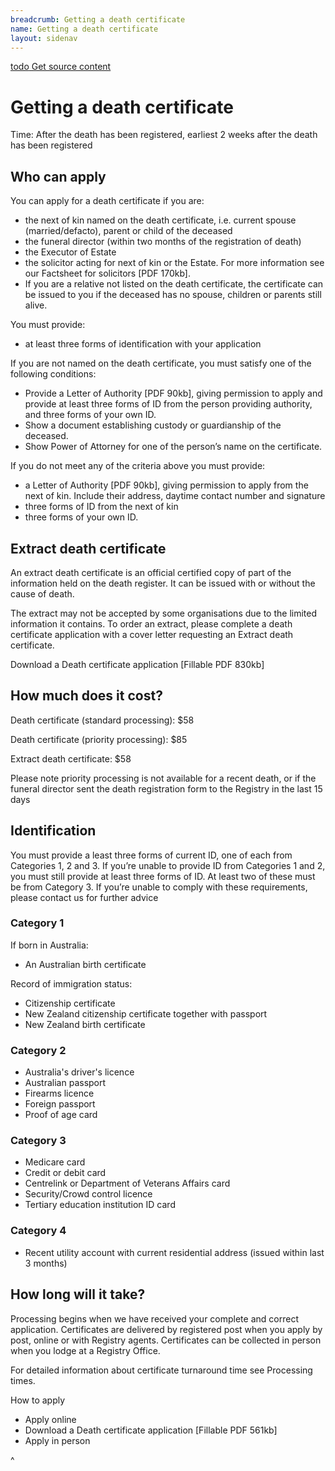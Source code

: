 ```yaml
---
breadcrumb: Getting a death certificate
name: Getting a death certificate
layout: sidenav
---
```

<a class="au-progress-indicator__link au-progress-indicator__link--todo" href="#url">
      <span class="au-progress-indicator__status">todo</span>
      Get source content
    </a>

# Getting a death certificate

Time: After the death has been registered, earliest 2 weeks after the death has been registered  

## Who can apply
You can apply for a death certificate if you are:

* the next of kin named on the death certificate, i.e. current spouse (married/defacto), parent or child of the deceased
* the funeral director (within two months of the registration of death)
* the Executor of Estate
* the solicitor acting for next of kin or the Estate. For more information see our Factsheet for solicitors [PDF 170kb].
* If you are a relative not listed on the death certificate, the certificate can be issued to you if the deceased has no spouse, children or parents still alive.

You must provide:

* at least three forms of identification with your application

If you are not named on the death certificate, you must satisfy one of the following conditions:

* Provide a Letter of Authority [PDF 90kb], giving permission to apply and provide at least three forms of ID from the person providing authority, and three forms of your own ID.
* Show a document establishing custody or guardianship of the deceased.
* Show Power of Attorney for one of the person’s name on the certificate.

If you do not meet any of the criteria above you must provide:

* a Letter of Authority [PDF 90kb], giving permission to apply from the next of kin. Include their address, daytime contact number and signature
* three forms of ID from the next of kin
* three forms of your own ID.

## Extract death certificate
An extract death certificate is an official certified copy of part of the information held on the death register.  It can be issued with or without the cause of death.

The extract may not be accepted by some organisations due to the limited information it contains. To order an extract, please complete a death certificate application with a cover letter requesting an Extract death certificate.

Download a Death certificate application [Fillable PDF 830kb]

## How much does it cost?
​Death certificate
(standard processing): ​$58

​Death certificate
(priority processing): ​$85

​Extract death certificate: ​$58

Please note priority processing is not available for a recent death, or if the funeral director sent the death registration form to the Registry in the last 15 days

## Identification
You must provide a least three forms of current ID, one of each from Categories 1, 2 and 3. If you’re unable to provide ID from Categories 1 and 2, you must still provide at least three forms of ID. At least two of these must be from Category 3. If you’re unable to comply with these requirements, please contact us for further advice

### ​Category 1
​If born in Australia:
* An Australian birth certificate

Record of immigration status:
* Citizenship certificate
* New Zealand citizenship certificate together with passport
* New Zealand birth certificate
### Category ​2
* ​Australia's driver's licence
* Australian passport
* Firearms licence
* Foreign passport
* Proof of age card
### Category ​3
* ​Medicare card
* Credit or debit card
* Centrelink or Department of Veterans Affairs card
* Security/Crowd control licence
* Tertiary education institution ID card
### Category ​4
* ​Recent utility account with current residential address (issued within last 3 months)

## How long will it take?
Processing begins when we have received your complete and correct application. Certificates are delivered by registered post when you apply by post, online or with Registry agents. Certificates can be collected in person when you lodge at a Registry Office.

For detailed information about certificate turnaround time see Processing times.

How to apply
* Apply online
* Download a Death certificate application [Fillable PDF 561kb]
* Apply in person

^<!-- https://www.bdm.nsw.gov.au/Pages/deaths/death-certificate.aspx -->
